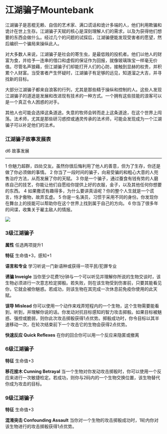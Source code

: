 # 江湖骗子Mountebank

江湖骗子是恶棍无赖、自信的艺术家、满口谎话和诡计多端的人，他们利用欺骗和诡计在世上生存。江湖骗子天赋的核心是深刻理解人们的需求，以及为获得他们想要的东西会做什么。经过几个的问题的试探后，江湖骗便能发现受害者的愿望，然后编织一个骗局来操纵此人。

对大多数人来说，江湖骗子是社会的寄生虫，是最低贱的投机者。他们以他人的财富为食，并给予一连串的借口和虚假的保证作为回报，就像玻璃珠宝一样毫无价值。尽管名声狼藉，但江湖骗子们却能打开人们的心防，接触到显赫的权贵，并积累个人财富。当受害者产生怀疑时，江湖骗子有足够的远见，知道溜之大吉，并寻找新的目标。

大部分江湖骗子都来自浪客的行列，尤其是那些精于操纵和控制的人。这些人发现江湖骗子的道途是发展和改进现有技术的一种方式。一个拥有这些技能的浪客可以是一个真正令人困惑的对手。

其他人也可能会选择这条道途。失意的牧师会转而走上这条道途，在这个世界上闯荡。法术师，尤其是那些研习惑控或通灵传承的法术师，可能会发现成为一个江湖骗子可以补足他们的法术。

### 江湖骗子故事发展表

  d6   故事发展
  ---- ----------------------------------------------------------------------------------------------------------------------
  1    你魅力超群，四处交友。虽然你很后悔利用了他人的善意，但为了生存，你还是做了你必须做的事情。
  2    你当了一段时间的骗子，向易受骗的和粗心大意的人兜售治疗方法，从而发展了你的天赋。
  3    你是一个骗子，通过蚕食有钱有势的人磨练自己的技艺，你能让他们自愿给你提供上好的衣服，金子，以及其他任何你想要的东西。
  4    如果撒谎有趣得多，为什么要讲真话呢？你的整个人生就是一个谎言，恃才傲物，故弄玄虚。
  5    你是一名演员，习惯于采用不同的身份。你发现你在舞台上的技能可以帮助你在这个世界上找到属于自己的方向。
  6    你当了很多年的间谍，收集关于雇主敌人的情报。

![](https://sdlpic.oss-cn-beijing.aliyuncs.com/pic/%E6%B1%9F%E6%B9%96%E9%AA%97%E5%AD%90.PNG)

### 3级江湖骗子

**属性** 任选两项提升1

**特征** 生命值+3，感知+1

**语言和专业** 学习听说一门新语种或获得一项平民/犯罪专业

**诱骗 Inveigle**
当你至少花费1分钟与一个可以听见并理解你所说的生物交谈时，该生物必须进行一次意志检定掷骰。若失败，则在该生物受到伤害前，只要其能看见你，它就会被你魅惑。若成功，则该生物在其完成一次休息前免疫你使用的此天赋。

**误导 Mislead**
你可以使用一个动作来戏弄短程内的一个生物，这个生物需要能看到，听到，并理解你说的话。你发动对抗目标感知的智力攻击掷骰。如果目标被魅惑、强控或脆弱，则你此次攻击掷骰获得1点优势。掷骰成功时，你令目标以其半速移动一次，在轮次结束前下一个攻击它的生物会获得2点优势。

**快速反应 Quick Reflexes** 在你的回合你可以用一个反应来隐匿或撤离

### 6级江湖骗子

**特征** 生命值+3

**移花接木 Cunning Betrayal**
当一个生物对你发动攻击掷骰时，你可以使用一个反应来进行一次敏捷检定。若成功，则你与2码内的一个生物交换位置，该生物替代你成为攻击的目标。

### 9级江湖骗子

**特征** 生命值+3

**混淆突击 Confounding Assault**
当你对一个生物的攻击掷骰成功时，1轮内你对该生物进行的攻击掷骰获得1点优势。
